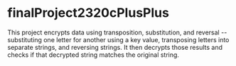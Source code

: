 # finalProject2320cPlusPlus
This project encrypts data using transposition, substitution, and reversal -- substituting one letter for another using a key value, transposing letters into separate strings, and reversing strings. It then decrypts those results and checks if that decrypted string matches the original string.
